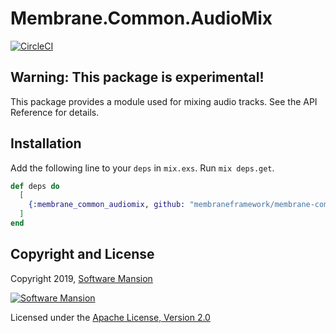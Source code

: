 # Membrane.Common.AudioMix

[![CircleCI](https://circleci.com/gh/membraneframework/membrane-common-audiomix.svg?style=svg)](https://circleci.com/gh/membraneframework/membrane-common-audiomix)

## Warning: This package is experimental!

This package provides a module used for mixing audio tracks. See the API Reference for details.

## Installation

Add the following line to your `deps` in `mix.exs`.  Run `mix deps.get`.

```elixir
def deps do
  [
    {:membrane_common_audiomix, github: "membraneframework/membrane-common-audiomix"}
  ]
end
```

## Copyright and License

Copyright 2019, [Software Mansion](https://swmansion.com/?utm_source=git&utm_medium=readme&utm_campaign=membrane)

[![Software Mansion](https://logo.swmansion.com/logo?color=white&variant=desktop&width=200&tag=membrane-github)](https://swmansion.com/?utm_source=git&utm_medium=readme&utm_campaign=membrane)

Licensed under the [Apache License, Version 2.0](LICENSE)
